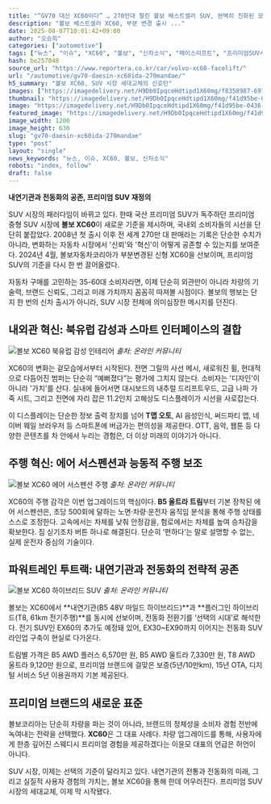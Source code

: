 ```yaml
---
title: "“GV70 대신 XC60이다” … 270만대 팔린 볼보 베스트셀러 SUV, 완벽히 진화된 모습에 ‘감탄’"
description: "볼보 베스트셀러 XC60, 부분 변경 출시 ..."
date: 2025-08-07T10:01:42+09:00
author: "오승희"
categories: ["automotive"]
tags: ["뉴스", "이슈", "XC60", "볼보", "신차소식", "페이스리프트", "프리미엄SUV시장", "자동차인포테인먼트기술"]
hash: be257048
source_url: "https://www.reportera.co.kr/car/volvo-xc60-facelift/"
url: "/automotive/gv70-daesin-xc60ida-270mandae/"
h5_summary: "볼보 XC60, SUV 시장 세대교체의 신호탄"
images: ["https://imagedelivery.net/H9Db0IpqceHdtipd1X60mg/f8358987-6973-407f-1d7f-c52d8f444c00/public", "https://imagedelivery.net/H9Db0IpqceHdtipd1X60mg/28394e32-ceba-4f34-23c0-2473f203fc00/public", "https://imagedelivery.net/H9Db0IpqceHdtipd1X60mg/f41d95be-0436-44e4-db17-f3da5abb3d00/public", "https://imagedelivery.net/H9Db0IpqceHdtipd1X60mg/cc3d9a10-d0bc-41b0-33ed-368568969500/public"]
thumbnail: "https://imagedelivery.net/H9Db0IpqceHdtipd1X60mg/f41d95be-0436-44e4-db17-f3da5abb3d00/public"
image: "https://imagedelivery.net/H9Db0IpqceHdtipd1X60mg/f41d95be-0436-44e4-db17-f3da5abb3d00/public"
featured_image: "https://imagedelivery.net/H9Db0IpqceHdtipd1X60mg/f41d95be-0436-44e4-db17-f3da5abb3d00/public"
image_width: 1200
image_height: 630
slug: "gv70-daesin-xc60ida-270mandae"
type: "post"
layout: "single"
news_keywords: "뉴스, 이슈, XC60, 볼보, 신차소식"
robots: "index, follow"
draft: false
---
```


**내연기관과 전동화의 공존, 프리미엄 SUV 재정의**

SUV 시장의 패러다임이 바뀌고 있다. 한때 국산 프리미엄 SUV가 독주하던 프리미엄 중형 SUV 시장에 **볼보 XC60**이 새로운 기준을 제시하며, 국내외 소비자들의 시선을 단단히 붙잡았다. 2008년 첫 출시 이후 전 세계 270만 대 판매라는 기록은 단순한 수치가 아니라, 변화하는 자동차 시장에서 '신뢰'와 '혁신'이 어떻게 공존할 수 있는지를 보여준다. 2024년 4월, 볼보자동차코리아가 부분변경된 신형 XC60을 선보이며, 프리미엄 SUV의 기준을 다시 한 번 끌어올렸다.

자동차 구매를 고민하는 35-60대 소비자라면, 이제 단순히 외관만이 아니라 차량의 기술력, 브랜드 신뢰도, 그리고 미래 가치까지 꼼꼼히 따져볼 시점이다. 볼보의 행보는 단지 한 번의 신차 출시가 아니라, SUV 시장 전체에 의미심장한 메시지를 던진다.

## 내외관 혁신: 북유럽 감성과 스마트 인터페이스의 결합

![볼보 XC60 북유럽 감성 인테리어](https://imagedelivery.net/H9Db0IpqceHdtipd1X60mg/cc3d9a10-d0bc-41b0-33ed-368568969500/public)
*출처: 온라인 커뮤니티*


XC60의 변화는 겉모습에서부터 시작된다. 전면 그릴의 사선 메시, 새로워진 휠, 현대적으로 다듬어진 범퍼는 단순히 “예뻐졌다”는 평가에 그치지 않는다. 소비자는 '디자인'이 아니라 '가치'를 산다. 실내에 들어서면 대시보드의 내추럴 드리프트우드, 고급 나파 가죽 시트, 그리고 전면에 자리 잡은 11.2인치 고해상도 디스플레이가 시선을 사로잡는다.

이 디스플레이는 단순한 정보 출력 장치를 넘어 **T맵 오토**, AI 음성인식, 써드파티 앱, 네이버 웨일 브라우저 등 스마트폰에 버금가는 편의성을 제공한다. OTT, 음악, 웹툰 등 다양한 콘텐츠를 차 안에서 누리는 경험은, 더 이상 미래의 이야기가 아니다.

## 주행 혁신: 에어 서스펜션과 능동적 주행 보조

![볼보 XC60 에어 서스펜션 주행](https://imagedelivery.net/H9Db0IpqceHdtipd1X60mg/f8358987-6973-407f-1d7f-c52d8f444c00/public)
*출처: 온라인 커뮤니티*


XC60의 주행 감각은 이번 업그레이드의 핵심이다. **B5 울트라 트림**부터 기본 장착된 에어 서스펜션은, 초당 500회에 달하는 노면·차량·운전자 움직임 분석을 통해 주행 상태를 스스로 조정한다. 고속에서는 차체를 낮춰 안정감을, 험로에서는 차체를 높여 승차감을 확보한다. 짐 싣기조차 버튼 하나로 해결된다. 단순히 ‘편하다’는 말로 설명할 수 없는, 실제 운전자 중심의 기술이다.

## 파워트레인 투트랙: 내연기관과 전동화의 전략적 공존

![볼보 XC60 하이브리드 SUV](https://imagedelivery.net/H9Db0IpqceHdtipd1X60mg/28394e32-ceba-4f34-23c0-2473f203fc00/public)
*출처: 온라인 커뮤니티*


볼보는 XC60에서 **내연기관(B5 48V 마일드 하이브리드)**과 **플러그인 하이브리드(T8, 61km 전기주행)**를 동시에 선보이며, 전동화 전환기를 ‘선택의 시대’로 해석한다. 전기 SUV인 EX60의 추가도 예정돼 있어, EX30~EX90까지 이어지는 전동화 SUV 라인업 구축이 현실로 다가온다.

트림별 가격은 B5 AWD 플러스 6,570만 원, B5 AWD 울트라 7,330만 원, T8 AWD 울트라 9,120만 원으로, 프리미엄 브랜드에 걸맞은 보증(5년/10만km), 15년 OTA, 디지털 서비스 5년 이용권까지 기본 제공된다.

## 프리미엄 브랜드의 새로운 표준

볼보코리아는 단순히 차량을 파는 것이 아니라, 브랜드의 정체성을 소비자 경험 전반에 녹여내는 전략을 선택했다. **XC60**은 그 대표 사례다. 차량 업그레이드를 통해, 사용자에게 한층 깊어진 스웨디시 프리미엄 경험을 제공하겠다는 이윤모 대표의 언급은 허언이 아니다.

SUV 시장, 이제는 선택의 기준이 달라지고 있다. 내연기관의 전통과 전동화의 미래, 그리고 실질적 사용자 경험의 가치는, 볼보 XC60을 통해 한데 어우러진다. 프리미엄 SUV 시장의 세대교체, 이제 막 시작됐다.

